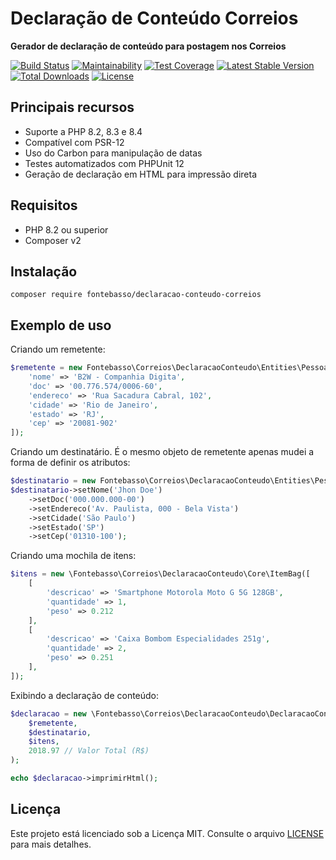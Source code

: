 # Declaração de Conteúdo Correios

**Gerador de declaração de conteúdo para postagem nos Correios**

[![Build Status](https://app.travis-ci.com/fontebasso/declaracao-conteudo-correios.svg?token=WL2vZEWx8gK4oqGozjvi&branch=main)](https://app.travis-ci.com/fontebasso/declaracao-conteudo-correios)
[![Maintainability](https://api.codeclimate.com/v1/badges/3c9b244202e9842607fe/maintainability)](https://codeclimate.com/github/fontebasso/declaracao-conteudo-correios/maintainability)
[![Test Coverage](https://api.codeclimate.com/v1/badges/3c9b244202e9842607fe/test_coverage)](https://codeclimate.com/github/fontebasso/declaracao-conteudo-correios/test_coverage)
[![Latest Stable Version](https://poser.pugx.org/fontebasso/declaracao-conteudo-correios/v/stable)](https://packagist.org/packages/fontebasso/declaracao-conteudo-correios)
[![Total Downloads](http://poser.pugx.org/fontebasso/declaracao-conteudo-correios/downloads)](https://packagist.org/packages/fontebasso/declaracao-conteudo-correios)
[![License](https://poser.pugx.org/fontebasso/declaracao-conteudo-correios/license)](https://packagist.org/packages/fontebasso/declaracao-conteudo-correios)

## Principais recursos

- Suporte a PHP 8.2, 8.3 e 8.4
- Compatível com PSR-12
- Uso do Carbon para manipulação de datas
- Testes automatizados com PHPUnit 12
- Geração de declaração em HTML para impressão direta

## Requisitos

- PHP 8.2 ou superior
- Composer v2

## Instalação

`composer require fontebasso/declaracao-conteudo-correios`

## Exemplo de uso

Criando um remetente:

```php
$remetente = new Fontebasso\Correios\DeclaracaoConteudo\Entities\Pessoa([
    'nome' => 'B2W - Companhia Digita',
    'doc' => '00.776.574/0006-60',
    'endereco' => 'Rua Sacadura Cabral, 102',
    'cidade' => 'Rio de Janeiro',
    'estado' => 'RJ',
    'cep' => '20081-902'
]);
```

Criando um destinatário. É o mesmo objeto de remetente apenas mudei a forma de definir os atributos:

```php
$destinatario = new Fontebasso\Correios\DeclaracaoConteudo\Entities\Pessoa();
$destinatario->setNome('Jhon Doe')
    ->setDoc('000.000.000-00')
    ->setEndereco('Av. Paulista, 000 - Bela Vista')
    ->setCidade('São Paulo')
    ->setEstado('SP')
    ->setCep('01310-100');
```

Criando uma mochila de itens:
 
```php
$itens = new \Fontebasso\Correios\DeclaracaoConteudo\Core\ItemBag([
    [
        'descricao' => 'Smartphone Motorola Moto G 5G 128GB',
        'quantidade' => 1,
        'peso' => 0.212
    ],
    [
        'descricao' => 'Caixa Bombom Especialidades 251g',
        'quantidade' => 2,
        'peso' => 0.251
    ],
]);
```

Exibindo a declaração de conteúdo:

```php
$declaracao = new \Fontebasso\Correios\DeclaracaoConteudo\DeclaracaoConteudo(
    $remetente,
    $destinatario,
    $itens,
    2018.97 // Valor Total (R$)
);

echo $declaracao->imprimirHtml();
```

## Licença

Este projeto está licenciado sob a Licença MIT. Consulte o arquivo [LICENSE](LICENSE) para mais detalhes.
